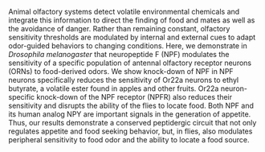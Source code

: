 Animal olfactory systems detect volatile environmental chemicals and integrate this information to direct the finding of food and mates as well as the avoidance of danger.
Rather than remaining constant, olfactory sensitivity thresholds are modulated by internal and external cues to adapt odor-guided behaviors to changing conditions.
Here, we demonstrate in *Drosophila melanogaster* that neuropeptide F (NPF) modulates the sensitivity of a specific population of antennal olfactory receptor neurons (ORNs) to food-derived odors.
We show knock-down of NPF in NPF neurons specifically reduces the sensitivity of Or22a neurons to ethyl butyrate, a volatile ester found in apples and other fruits.
Or22a neuron-specific knock-down of the NPF receptor (NPFR) also reduces their sensitivity and disrupts the ability of the flies to locate food.
Both NPF and its human analog NPY are important signals in the generation of appetite.
Thus, our results demonstrate a conserved peptidergic circuit that not only regulates appetite and food seeking behavior, but, in flies, also modulates peripheral sensitivity to food odor and the ability to locate a food source.
